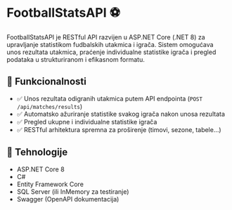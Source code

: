 # FootballStatsAPI ⚽

FootballStatsAPI je RESTful API razvijen u ASP.NET Core (.NET 8) za upravljanje statistikom fudbalskih utakmica i igrača. 
Sistem omogućava unos rezultata utakmica, praćenje individualne statistike igrača i pregled podataka u strukturiranom i efikasnom formatu.

## 🧩 Funkcionalnosti

- ✅ Unos rezultata odigranih utakmica putem API endpointa (`POST /api/matches/results`)
- ✅ Automatsko ažuriranje statistike svakog igrača nakon unosa rezultata
- ✅ Pregled ukupne i individualne statistike igrača
- ✅ RESTful arhitektura spremna za proširenje (timovi, sezone, tabele...)

## 🔧 Tehnologije

- ASP.NET Core 8
- C#
- Entity Framework Core
- SQL Server (ili InMemory za testiranje)
- Swagger (OpenAPI dokumentacija)

